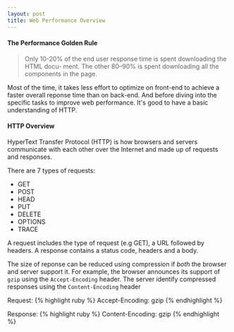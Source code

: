 ```yaml
---
layout: post
title: Web Performance Overview
---
```


#### The Performance Golden Rule
> Only 10-20% of the end user response time is spent downloading the HTML docu- ment. The other 80–90% is spent downloading all the components in the page.

Most of the time, it takes less effort to optimize on front-end to achieve a faster overall reponse time than on back-end. And before diving into the specific tasks to improve web performance. It's good to have a basic understanding of HTTP.

#### HTTP Overview
HyperText Transfer Protocol (HTTP) is how browsers and servers communicate with each other over the Internet and made up of requests and responses.

There are 7 types of requests:

- GET
- POST
- HEAD
- PUT
- DELETE
- OPTIONS
- TRACE

A request includes the type of request (e.g GET), a URL followed by headers. A response contains a status code, headers and a body.

The size of reponse can be reduced using compression if *both* the browser and server support it. For example, the browser announces its support of `gzip` using the `Accept-Encoding` header. The server identify compressed responses using the `Content-Encoding` header

Request:
{% highlight ruby %}
  Accept-Encoding: gzip
{% endhighlight %}

Response:
{% highlight ruby %}
  Content-Encoding: gzip
{% endhighlight %}
